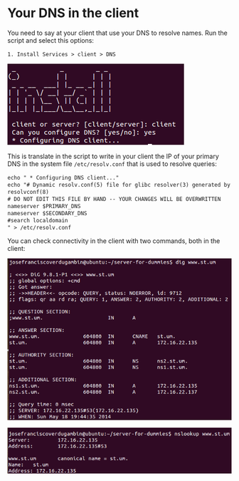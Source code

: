 # Your DNS in the client

You need to say at your client that use your DNS to resolve names. Run the script and select this options:

```
1. Install Services > client > DNS
```

![](../../assets/dns-install.png)


This is translate in the script to write in your client the IP of your primary DNS in the system file `/etc/resolv.conf` that is used to resolve queries:

```
echo " * Configuring DNS client..."
echo "# Dynamic resolv.conf(5) file for glibc resolver(3) generated by resolvconf(8)
# DO NOT EDIT THIS FILE BY HAND -- YOUR CHANGES WILL BE OVERWRITTEN
nameserver $PRIMARY_DNS
nameserver $SECONDARY_DNS
#search localdomain
" > /etc/resolv.conf
```

You can check connectivity in the client with two commands, both in the client:

![](../../assets/dns-dig.png)

![](../../assets/dns-look.png)
